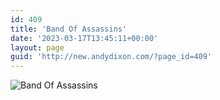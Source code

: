 ```yaml
---
id: 409
title: 'Band Of Assassins'
date: '2023-03-17T13:45:11+00:00'
layout: page
guid: 'http://new.andydixon.com/?page_id=409'
---
```


![Band Of Assassins](https://i0.wp.com/assets.g8x2.ldn.idrivee2-23.com/posters/Band%20Of%20Assassins%2001.jpg?w=1200&ssl=1 "Band Of Assassins")